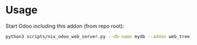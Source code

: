 # Usage

Start Odoo including this addon (from repo root):

```bash
python3 scripts/nix_odoo_web_server.py --db-name mydb --addon web_tree_duplicate
```
